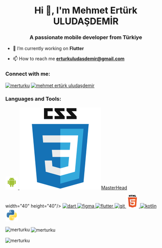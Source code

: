 <h1 align="center">Hi 👋, I'm Mehmet Ertürk ULUDAŞDEMİR</h1>
<h3 align="center">A passionate mobile developer from Türkiye</h3>

- 🔭 I’m currently working on **Flutter**

- 📫 How to reach me **erturkuludasdemir@gmail.com**

<h3 align="left">Connect with me:</h3>
<p align="left">
<a href="https://twitter.com/merturku" target="blank"><img align="center" src="https://raw.githubusercontent.com/rahuldkjain/github-profile-readme-generator/master/src/images/icons/Social/twitter.svg" alt="merturku" height="30" width="40" /></a>
<a href="https://linkedin.com/in/mehmet ertürk uludaşdemir" target="blank"><img align="center" src="https://raw.githubusercontent.com/rahuldkjain/github-profile-readme-generator/master/src/images/icons/Social/linked-in-alt.svg" alt="mehmet ertürk uludaşdemir" height="30" width="40" /></a>
</p>

<h3 align="left">Languages and Tools:</h3>
<p align="left"> <a href="https://developer.android.com" target="_blank" rel="noreferrer"> <img src="https://raw.githubusercontent.com/devicons/devicon/master/icons/android/android-original-wordmark.svg" alt="android" width="40" height="40"/> </a> <a href="https://www.w3schools.com/css/" target="_blank" rel="noreferrer"> <img src="https://raw.githubusercontent.com/devicons/devicon/master/icons/css3/css3-original-wordmark.svg" alt="css3" 

[MasterHead](https://www.google.com/url?sa=i&url=https%3A%2F%2Ftwitter.com%2Ftimsneath%2Fstatus%2F1487144742634680320&psig=AOvVaw3e0-RrzJ9-Q-3vwP9g8PJD&ust=1695065763784000&source=images&cd=vfe&opi=89978449&ved=0CBAQjRxqFwoTCLDimJqysoEDFQAAAAAdAAAAABAE)

width="40" height="40"/> </a> <a href="https://dart.dev" target="_blank" rel="noreferrer"> <img src="https://www.vectorlogo.zone/logos/dartlang/dartlang-icon.svg" alt="dart" width="40" height="40"/> </a> <a href="https://www.figma.com/" target="_blank" rel="noreferrer"> <img src="https://www.vectorlogo.zone/logos/figma/figma-icon.svg" alt="figma" width="40" height="40"/> </a> <a href="https://flutter.dev" target="_blank" rel="noreferrer"> <img src="https://www.vectorlogo.zone/logos/flutterio/flutterio-icon.svg" alt="flutter" width="40" height="40"/> </a> <a href="https://git-scm.com/" target="_blank" rel="noreferrer"> <img src="https://www.vectorlogo.zone/logos/git-scm/git-scm-icon.svg" alt="git" width="40" height="40"/> </a> <a href="https://www.w3.org/html/" target="_blank" rel="noreferrer"> <img src="https://raw.githubusercontent.com/devicons/devicon/master/icons/html5/html5-original-wordmark.svg" alt="html5" width="40" height="40"/> </a> <a href="https://kotlinlang.org" target="_blank" rel="noreferrer"> <img src="https://www.vectorlogo.zone/logos/kotlinlang/kotlinlang-icon.svg" alt="kotlin" width="40" height="40"/> </a> <a href="https://www.python.org" target="_blank" rel="noreferrer"> <img src="https://raw.githubusercontent.com/devicons/devicon/master/icons/python/python-original.svg" alt="python" width="40" height="40"/> </a> </p>

<p><img align="left" src="https://github-readme-stats.vercel.app/api/top-langs?username=merturku&show_icons=true&locale=en&layout=compact" alt="merturku" /></p>

<p>&nbsp;<img align="center" src="https://github-readme-stats.vercel.app/api?username=merturku&show_icons=true&locale=en" alt="merturku" /></p>

<p><img align="center" src="https://github-readme-streak-stats.herokuapp.com/?user=merturku&" alt="merturku" /></p>
